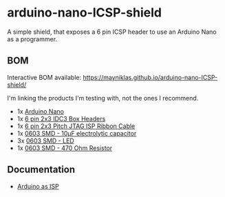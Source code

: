 # arduino-nano-ICSP-shield

A simple shield, that exposes a 6 pin ICSP header to use an Arduino Nano as a programmer.

## BOM

Interactive BOM available: https://mayniklas.github.io/arduino-nano-ICSP-shield/

I'm linking the products I'm testing with, not the ones I recommend.

* 1x [Arduino Nano](https://www.aliexpress.com/item/1005007392605300.html?spm=a2g0o.order_list.order_list_main.17.49c7180237FQjT)
* 1x [6 pin 2x3 IDC3 Box Headers](https://www.aliexpress.com/item/1005007470581902.html)
* 1x [6 pin 2x3 Pitch JTAG ISP Ribbon Cable](https://www.aliexpress.com/item/1005004762590129.html)
* 1x [0603 SMD - 10µF electrolytic capacitor](https://www.lcsc.com/product-detail/multilayer-ceramic-capacitors-mlcc-smd-smt_samsung-electro-mechanics-cl10a106kp8nnnc_C19702.html/?href=jlc-SMT%2F%3Fhref%3Djlc-SMT)
* 3x [0603 SMD - LED](https://www.lcsc.com/product-detail/led-indication-discrete_xinglight-xl-1608surc-06_C965799.html/?href=jlc-SMT%2F%3Fhref%3Djlc-SMT)
* 1x [0603 SMD - 470 Ohm Resistor](https://www.lcsc.com/product-detail/Chip-Resistor-Surface-Mount_UNI-ROYAL-Uniroyal-Elec-0603WAF4700T5E_C23179.html)

## Documentation

* [Arduino as ISP](https://docs.arduino.cc/built-in-examples/arduino-isp/ArduinoISP/)
